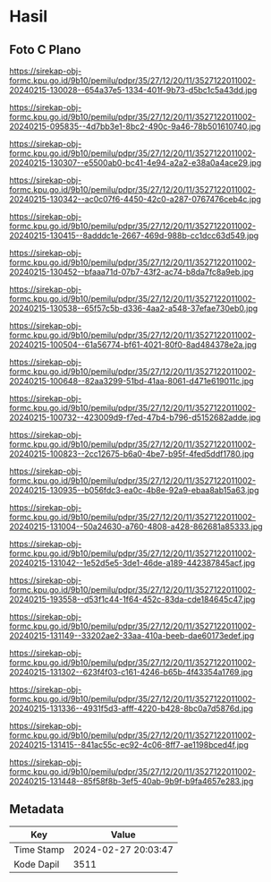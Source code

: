 # Hasil

## Foto C Plano

https://sirekap-obj-formc.kpu.go.id/9b10/pemilu/pdpr/35/27/12/20/11/3527122011002-20240215-130028--654a37e5-1334-401f-9b73-d5bc1c5a43dd.jpg

https://sirekap-obj-formc.kpu.go.id/9b10/pemilu/pdpr/35/27/12/20/11/3527122011002-20240215-095835--4d7bb3e1-8bc2-490c-9a46-78b501610740.jpg

https://sirekap-obj-formc.kpu.go.id/9b10/pemilu/pdpr/35/27/12/20/11/3527122011002-20240215-130307--e5500ab0-bc41-4e94-a2a2-e38a0a4ace29.jpg

https://sirekap-obj-formc.kpu.go.id/9b10/pemilu/pdpr/35/27/12/20/11/3527122011002-20240215-130342--ac0c07f6-4450-42c0-a287-0767476ceb4c.jpg

https://sirekap-obj-formc.kpu.go.id/9b10/pemilu/pdpr/35/27/12/20/11/3527122011002-20240215-130415--8adddc1e-2667-469d-988b-cc1dcc63d549.jpg

https://sirekap-obj-formc.kpu.go.id/9b10/pemilu/pdpr/35/27/12/20/11/3527122011002-20240215-130452--bfaaa71d-07b7-43f2-ac74-b8da7fc8a9eb.jpg

https://sirekap-obj-formc.kpu.go.id/9b10/pemilu/pdpr/35/27/12/20/11/3527122011002-20240215-130538--65f57c5b-d336-4aa2-a548-37efae730eb0.jpg

https://sirekap-obj-formc.kpu.go.id/9b10/pemilu/pdpr/35/27/12/20/11/3527122011002-20240215-100504--61a56774-bf61-4021-80f0-8ad484378e2a.jpg

https://sirekap-obj-formc.kpu.go.id/9b10/pemilu/pdpr/35/27/12/20/11/3527122011002-20240215-100648--82aa3299-51bd-41aa-8061-d471e619011c.jpg

https://sirekap-obj-formc.kpu.go.id/9b10/pemilu/pdpr/35/27/12/20/11/3527122011002-20240215-100732--423009d9-f7ed-47b4-b796-d5152682adde.jpg

https://sirekap-obj-formc.kpu.go.id/9b10/pemilu/pdpr/35/27/12/20/11/3527122011002-20240215-100823--2cc12675-b6a0-4be7-b95f-4fed5ddf1780.jpg

https://sirekap-obj-formc.kpu.go.id/9b10/pemilu/pdpr/35/27/12/20/11/3527122011002-20240215-130935--b056fdc3-ea0c-4b8e-92a9-ebaa8ab15a63.jpg

https://sirekap-obj-formc.kpu.go.id/9b10/pemilu/pdpr/35/27/12/20/11/3527122011002-20240215-131004--50a24630-a760-4808-a428-862681a85333.jpg

https://sirekap-obj-formc.kpu.go.id/9b10/pemilu/pdpr/35/27/12/20/11/3527122011002-20240215-131042--1e52d5e5-3de1-46de-a189-442387845acf.jpg

https://sirekap-obj-formc.kpu.go.id/9b10/pemilu/pdpr/35/27/12/20/11/3527122011002-20240215-193558--d53f1c44-1f64-452c-83da-cde184645c47.jpg

https://sirekap-obj-formc.kpu.go.id/9b10/pemilu/pdpr/35/27/12/20/11/3527122011002-20240215-131149--33202ae2-33aa-410a-beeb-dae60173edef.jpg

https://sirekap-obj-formc.kpu.go.id/9b10/pemilu/pdpr/35/27/12/20/11/3527122011002-20240215-131302--623f4f03-c161-4246-b65b-4f43354a1769.jpg

https://sirekap-obj-formc.kpu.go.id/9b10/pemilu/pdpr/35/27/12/20/11/3527122011002-20240215-131336--4931f5d3-afff-4220-b428-8bc0a7d5876d.jpg

https://sirekap-obj-formc.kpu.go.id/9b10/pemilu/pdpr/35/27/12/20/11/3527122011002-20240215-131415--841ac55c-ec92-4c06-8ff7-ae1198bced4f.jpg

https://sirekap-obj-formc.kpu.go.id/9b10/pemilu/pdpr/35/27/12/20/11/3527122011002-20240215-131448--85f58f8b-3ef5-40ab-9b9f-b9fa4657e283.jpg


## Metadata

| Key        | Value               |
| ---------- | ------------------- |
| Time Stamp | 2024-02-27 20:03:47 |
| Kode Dapil | 3511                |




